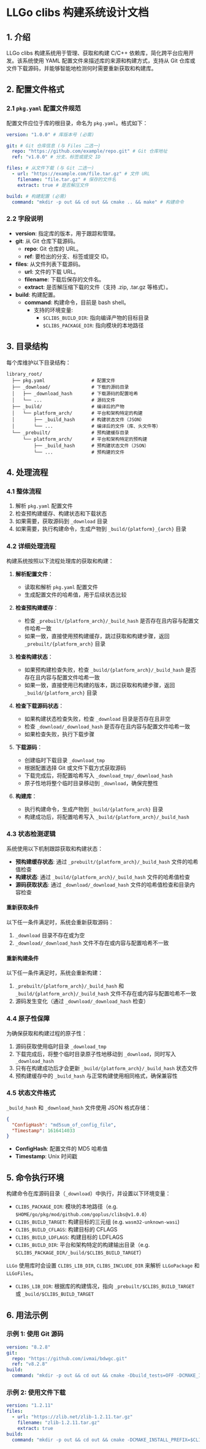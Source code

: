 # LLGo clibs 构建系统设计文档

## 1. 介绍

LLGo clibs 构建系统用于管理、获取和构建 C/C++ 依赖库，简化跨平台应用开发。该系统使用 YAML 配置文件来描述库的来源和构建方式，支持从 Git 仓库或文件下载源码，并能够智能地检测何时需要重新获取和构建库。

## 2. 配置文件格式

### 2.1 `pkg.yaml` 配置文件规范

配置文件应位于库的根目录，命名为 `pkg.yaml`。格式如下：

```yaml
version: "1.0.0" # 库版本号 (必需)

git: # Git 仓库信息 (与 Files 二选一)
  repo: "https://github.com/example/repo.git" # Git 仓库地址
  ref: "v1.0.0" # 分支、标签或提交 ID

files: # 从文件下载 (与 Git 二选一)
  - url: "https://example.com/file.tar.gz" # 文件 URL
    filename: "file.tar.gz" # 保存的文件名
    extract: true # 是否解压文件

build: # 构建配置 (必需)
  command: "mkdir -p out && cd out && cmake .. && make" # 构建命令
```

### 2.2 字段说明

- **version**: 指定库的版本，用于跟踪和管理。
- **git**: 从 Git 仓库下载源码。
  - **repo**: Git 仓库的 URL。
  - **ref**: 要检出的分支、标签或提交 ID。
- **files**: 从文件列表下载源码。
  - **url**: 文件的下载 URL。
  - **filename**: 下载后保存的文件名。
  - **extract**: 是否解压缩下载的文件（支持 .zip, .tar.gz 等格式）。
- **build**: 构建配置。
  - **command**: 构建命令，目前是 bash shell。
    - 支持的环境变量:
      - `$CLIBS_BUILD_DIR`: 指向编译产物的目标目录
      - `$CLIBS_PACKAGE_DIR`: 指向模块的本地路径

## 3. 目录结构

每个库维护以下目录结构：

```
library_root/
  ├── pkg.yaml                 # 配置文件
  ├── _download/               # 下载的源码目录
  │   ├── _download_hash       # 下载源码的配置哈希
  │   └── ...                  # 源码文件
  ├── _build/                  # 编译后的产物
  │   └── platform_arch/       # 平台和架构特定的构建
  │       ├── _build_hash      # 构建状态文件（JSON）
  │       └── ...              # 编译后的文件（库、头文件等）
  └── _prebuilt/               # 预构建缓存目录
      └── platform_arch/       # 平台和架构特定的预构建
          ├── _build_hash      # 预构建状态文件（JSON）
          └── ...              # 预构建的文件
```

## 4. 处理流程

### 4.1 整体流程

1. 解析 `pkg.yaml` 配置文件
2. 检查预构建缓存、构建状态和下载状态
3. 如果需要，获取源码到 `_download` 目录
4. 如果需要，执行构建命令，生成产物到 `_build/{platform}_{arch}` 目录

### 4.2 详细处理流程

构建系统按照以下流程处理库的获取和构建：

1. **解析配置文件**：

   - 读取和解析 `pkg.yaml` 配置文件
   - 生成配置文件的哈希值，用于后续状态比较

2. **检查预构建缓存**：

   - 检查 `_prebuilt/{platform_arch}/_build_hash` 是否存在且内容与配置文件哈希一致
   - 如果一致，直接使用预构建缓存，跳过获取和构建步骤，返回 `_prebuilt/{platform_arch}` 目录

3. **检查构建状态**：

   - 如果预构建检查失败，检查 `_build/{platform_arch}/_build_hash` 是否存在且内容与配置文件哈希一致
   - 如果一致，直接使用已构建的版本，跳过获取和构建步骤，返回 `_build/{platform_arch}` 目录

4. **检查下载源码状态**：

   - 如果构建状态检查失败，检查 `_download` 目录是否存在且非空
   - 检查 `_download/_download_hash` 是否存在且内容与配置文件哈希一致
   - 如果检查失败，执行下载步骤

5. **下载源码**：

   - 创建临时下载目录 `_download_tmp`
   - 根据配置选择 Git 或文件下载方式获取源码
   - 下载完成后，将配置哈希写入 `_download_tmp/_download_hash`
   - 原子性地将整个临时目录移动到 `_download`，确保完整性

6. **构建库**：
   - 执行构建命令，生成产物到 `_build/{platform_arch}` 目录
   - 构建成功后，将配置哈希写入 `_build/{platform_arch}/_build_hash`

### 4.3 状态检测逻辑

系统使用以下机制跟踪获取和构建状态：

- **预构建缓存状态**: 通过 `_prebuilt/{platform_arch}/_build_hash` 文件的哈希值检查
- **构建状态**: 通过 `_build/{platform_arch}/_build_hash` 文件的哈希值检查
- **源码获取状态**: 通过 `_download/_download_hash` 文件的哈希值检查和目录内容检查

#### 重新获取条件

以下任一条件满足时，系统会重新获取源码：

1. `_download` 目录不存在或为空
2. `_download/_download_hash` 文件不存在或内容与配置哈希不一致

#### 重新构建条件

以下任一条件满足时，系统会重新构建：

1. `_prebuilt/{platform_arch}/_build_hash` 和 `_build/{platform_arch}/_build_hash` 文件不存在或内容与配置哈希不一致
2. 源码发生变化（通过 `_download/_download_hash` 检查）

### 4.4 原子性保障

为确保获取和构建过程的原子性：

1. 源码获取使用临时目录 `_download_tmp`
2. 下载完成后，将整个临时目录原子性地移动到 `_download`，同时写入 `_download_hash`
3. 只有在构建成功后才会更新 `_build/{platform_arch}/_build_hash` 状态文件
4. 预构建缓存中的 `_build_hash` 与正常构建使用相同格式，确保兼容性

### 4.5 状态文件格式

`_build_hash` 和 `_download_hash` 文件使用 JSON 格式存储：

```json
{
  "ConfigHash": "md5sum_of_config_file",
  "Timestamp": 1616414033
}
```

- **ConfigHash**: 配置文件的 MD5 哈希值
- **Timestamp**: Unix 时间戳

## 5. 命令执行环境

构建命令在库源码目录（`_download`）中执行，并设置以下环境变量：

- `CLIBS_PACKAGE_DIR`: 模块的本地路径（e.g. `$HOME/go/pkg/mod/github.com/goplus/clibs@v1.0.0`）
- `CLIBS_BUILD_TARGET`: 构建目标的三元组 (e.g. `wasm32-unknown-wasi`)
- `CLIBS_BUILD_CFLAGS`: 构建目标的 CFLAGS
- `CLIBS_BUILD_LDFLAGS`: 构建目标的 LDFLAGS
- `CLIBS_BUILD_DIR`: 平台和架构特定的构建输出目录（e.g. `$CLIBS_PACKAGE_DIR/_build/$CLIBS_BUILD_TARGET`）

`LLGo` 使用库时会设置 `CLIBS_LIB_DIR`, `CLIBS_INCLUDE_DIR` 来解析 `LLGoPackage` 和 `LLGoFiles`。

- `CLIBS_LIB_DIR`: 根据库的构建情况，指向 `_prebuilt/$CLIBS_BUILD_TARGET` 或 `_build/$CLIBS_BUILD_TARGET`

## 6. 用法示例

### 示例 1: 使用 Git 源码

```yaml
version: "8.2.8"
git:
  repo: "https://github.com/ivmai/bdwgc.git"
  ref: "v8.2.8"
build:
  command: "mkdir -p out && cd out && cmake -Dbuild_tests=OFF -DCMAKE_INSTALL_PREFIX=$CLIBS_BUILD_DIR .. && cmake --build . && cmake --install ."
```

### 示例 2: 使用文件下载

```yaml
version: "1.2.11"
files:
  - url: "https://zlib.net/zlib-1.2.11.tar.gz"
    filename: "zlib-1.2.11.tar.gz"
    extract: true
build:
  command: "mkdir -p out && cd out && cmake -DCMAKE_INSTALL_PREFIX=$CLIBS_BUILD_DIR .. && make && make install"
```
